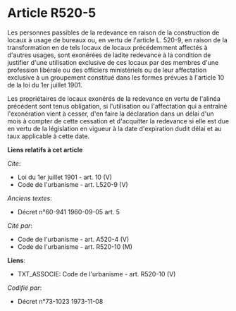 # Article R520-5

Les personnes passibles de la redevance en raison de la construction de locaux à usage de bureaux ou, en vertu de l'article
L. 520-9, en raison de la transformation en de tels locaux de locaux précédemment affectés à d'autres usages, sont exonérées
de ladite redevance à la condition de justifier d'une utilisation exclusive de ces locaux par des membres d'une profession
libérale ou des officiers ministériels ou de leur affectation exclusive à un groupement constitué dans les formes prévues à
l'article 10 de la loi du 1er juillet 1901. 

Les propriétaires de locaux exonérés de la redevance en vertu de l'alinéa précédent sont tenus obligation, si l'utilisation
ou l'affectation qui a entraîné l'exonération vient à cesser, d'en faire la déclaration dans un délai d'un mois à compter de
cette cessation et d'acquitter la redevance si elle est due en vertu de la législation en vigueur à la date d'expiration
dudit délai et au taux applicable à cette date.

**Liens relatifs à cet article**

_Cite_:

  - Loi du 1er juillet 1901 - art. 10 (V)
  - Code de l'urbanisme - art. L520-9 (V)

_Anciens textes_:

  - Décret n°60-941 1960-09-05 art. 5

_Cité par_:

  - Code de l'urbanisme - art. A520-4 (V)
  - Code de l'urbanisme - art. R520-10 (M)

**Liens**:

  - TXT_ASSOCIE: Code de l'urbanisme - art. R520-10 (V)

_Codifié par_:

  - Décret n°73-1023 1973-11-08
